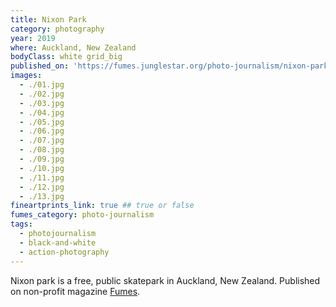 ```yaml
---
title: Nixon Park
category: photography
year: 2019
where: Auckland, New Zealand
bodyClass: white grid_big
published_on: 'https://fumes.junglestar.org/photo-journalism/nixon-park/'
images:
  - ./01.jpg
  - ./02.jpg
  - ./03.jpg
  - ./04.jpg
  - ./05.jpg
  - ./06.jpg
  - ./07.jpg
  - ./08.jpg
  - ./09.jpg
  - ./10.jpg
  - ./11.jpg
  - ./12.jpg
  - ./13.jpg
fineartprints_link: true ## true or false
fumes_category: photo-journalism
tags:
  - photojournalism
  - black-and-white
  - action-photography
---
```


Nixon park is a free, public skatepark in Auckland, New Zealand. Published on non-profit magazine [Fumes](https://fumes.junglestar.org/art/nixon-park/).
